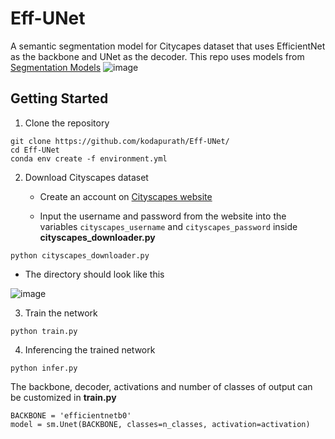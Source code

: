# Eff-UNet
A semantic segmentation model for Citycapes dataset that uses EfficientNet as the backbone and UNet as the decoder. This repo uses models from [Segmentation Models](https://github.com/qubvel/segmentation_models)
![image](https://user-images.githubusercontent.com/25299756/121748703-0b60fa00-cb27-11eb-864f-b4bfe1339047.png)


## Getting Started 


1. Clone the repository
```
git clone https://github.com/kodapurath/Eff-UNet/
cd Eff-UNet
conda env create -f environment.yml
```
2. Download Cityscapes dataset
    * Create an account on [Cityscapes website](https://www.cityscapes-dataset.com/login/)
    
    * Input the username and password from the website into the variables ```cityscapes_username``` and ```cityscapes_password``` inside **cityscapes_downloader.py**
```
python cityscapes_downloader.py
```
   * The directory should look like this 
   
![image](https://user-images.githubusercontent.com/25299756/121750629-60523f80-cb2a-11eb-961a-f21b6501234e.png)

3. Train the network 
```
python train.py
```

4. Inferencing the trained network

```
python infer.py
```
The backbone, decoder, activations and number of classes of output can be customized in **train.py**

```
BACKBONE = 'efficientnetb0'
model = sm.Unet(BACKBONE, classes=n_classes, activation=activation)

```
